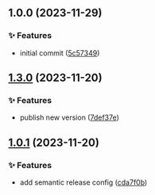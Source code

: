 ## 1.0.0 (2023-11-29)


### ✨ Features

* initial commit ([5c57349](https://github.com/tiwariav/stylelint-config/commit/5c573492ec1927171644518f5fae9611799a299d))

## [1.3.0](https://github.com/tiwariav/browserslist-config/compare/v1.2.0...v1.3.0) (2023-11-20)


### ✨ Features

* publish new version ([7def37e](https://github.com/tiwariav/browserslist-config/commit/7def37e339da11e80f4f3c3700b046ea4c17dc55))

## [1.0.1](https://github.com/tiwariav/browserslist-config/compare/v1.0.0...v1.0.1) (2023-11-20)

### ✨ Features

* add semantic release config ([cda7f0b](https://github.com/tiwariav/browserslist-config/commit/cda7f0bb5aab4da0fbde048859bb69eab35cb991))
